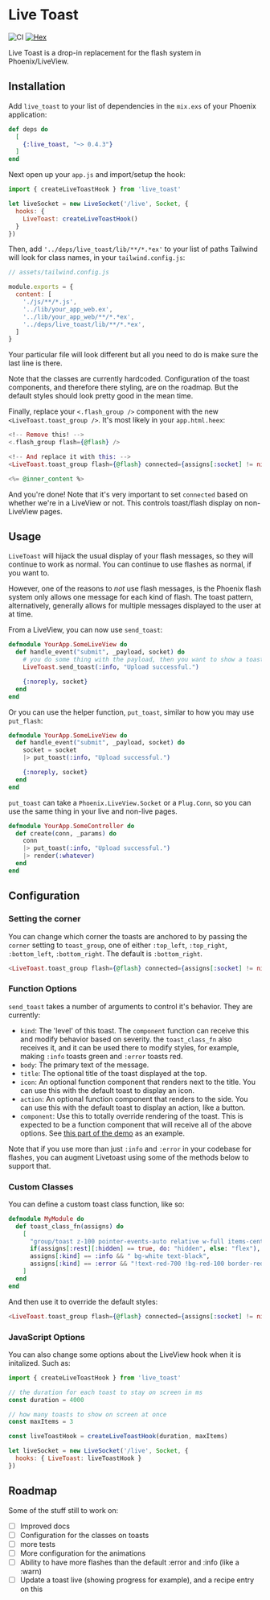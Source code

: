 # Live Toast

![CI](https://github.com/srcrip/live_toast/actions/workflows/tests.yml/badge.svg) [![Hex](https://img.shields.io/hexpm/v/live_toast)](https://hex.pm/packages/live_toast)

Live Toast is a drop-in replacement for the flash system in Phoenix/LiveView.

## Installation

Add `live_toast` to your list of dependencies in the `mix.exs` of your Phoenix
application:

```elixir
def deps do
  [
    {:live_toast, "~> 0.4.3"}
  ]
end
```

Next open up your `app.js` and import/setup the hook:

```javascript
import { createLiveToastHook } from 'live_toast'

let liveSocket = new LiveSocket('/live', Socket, {
  hooks: {
    LiveToast: createLiveToastHook()
  }
})
```

Then, add `'../deps/live_toast/lib/**/*.*ex'` to your list of paths Tailwind will look for class names, in your
`tailwind.config.js`:

```javascript
// assets/tailwind.config.js

module.exports = {
  content: [
    './js/**/*.js',
    '../lib/your_app_web.ex',
    '../lib/your_app_web/**/*.*ex',
    '../deps/live_toast/lib/**/*.*ex',
  ]
}
```

Your particular file will look different but all you need to do is make sure the last line is there.

Note that the classes are currently hardcoded. Configuration of the toast components, and therefore there styling, are
on the roadmap. But the default styles should look pretty good in the mean time.

Finally, replace your `<.flash_group />` component with the new `<LiveToast.toast_group />`. It's most likely in your
`app.html.heex`:

```heex
<!-- Remove this! -->
<.flash_group flash={@flash} />

<!-- And replace it with this: -->
<LiveToast.toast_group flash={@flash} connected={assigns[:socket] != nil} />

<%= @inner_content %>
```

And you're done! Note that it's very important to set `connected` based on whether we're in a LiveView or not. This
controls toast/flash display on non-LiveView pages.

## Usage

`LiveToast` will hijack the usual display of your flash messages, so they will continue to work as normal. You can
continue to use flashes as normal, if you want to.

However, one of the reasons to *not* use flash messages, is the Phoenix flash system only allows one message for each
kind of flash. The toast pattern, alternatively, generally allows for multiple messages displayed to the user at at time.

From a LiveView, you can now use `send_toast`:

```elixir
defmodule YourApp.SomeLiveView do
  def handle_event("submit", _payload, socket) do
    # you do some thing with the payload, then you want to show a toast, so:
    LiveToast.send_toast(:info, "Upload successful.")

    {:noreply, socket}
  end
end
```

Or you can use the helper function, `put_toast`, similar to how you may use `put_flash`:

```elixir
defmodule YourApp.SomeLiveView do
  def handle_event("submit", _payload, socket) do
    socket = socket
    |> put_toast(:info, "Upload successful.")

    {:noreply, socket}
  end
end
```

`put_toast` can take a `Phoenix.LiveView.Socket` or a `Plug.Conn`, so you can use the same thing in your live and
non-live pages.

```elixir
defmodule YourApp.SomeController do
  def create(conn, _params) do
    conn
    |> put_toast(:info, "Upload successful.")
    |> render(:whatever)
  end
end
```

## Configuration

### Setting the corner

You can change which corner the toasts are anchored to by passing the `corner` setting to `toast_group`, one of either `:top_left`, `:top_right`, `:bottom_left`, `:bottom_right`. The default is `:bottom_right`.

```heex
<LiveToast.toast_group flash={@flash} connected={assigns[:socket] != nil} corner={:top_right} />
```

### Function Options

`send_toast` takes a number of arguments to control it's behavior. They are currently:

- `kind`: The 'level' of this toast. The `component` function can receive this and modify behavior based on severity.
    the `toast_class_fn` also receives it, and it can be used there to modify styles, for example, making `:info` toasts
    green and `:error` toasts red.
- `body`: The primary text of the message. 
- `title`: The optional title of the toast displayed at the top.
- `icon`: An optional function component that renders next to the title. You can use this with the default toast to display an icon.
- `action`: An optional function component that renders to the side. You can use this with the default toast to display an action, like a button.
- `component`: Use this to totally override rendering of the toast. This is expected to be a function component that
    will receive all of the above options. See [this part of the demo]() as an example.

Note that if you use more than just `:info` and `:error` in your codebase for flashes, you can augment Livetoast using
some of the methods below to support that.

### Custom Classes

You can define a custom toast class function, like so:

```elixir
defmodule MyModule do
  def toast_class_fn(assigns) do
    [
      "group/toast z-100 pointer-events-auto relative w-full items-center justify-between origin-center overflow-hidden rounded-lg p-4 shadow-lg border col-start-1 col-end-1 row-start-1 row-end-2",
      if(assigns[:rest][:hidden] == true, do: "hidden", else: "flex"),
      assigns[:kind] == :info && " bg-white text-black",
      assigns[:kind] == :error && "!text-red-700 !bg-red-100 border-red-200"
    ]
  end
end

```

And then use it to override the default styles:

```heex
<LiveToast.toast_group flash={@flash} connected={assigns[:socket] != nil} toast_class_fn={MyModule.toast_class_fn/1} />
```

### JavaScript Options

You can also change some options about the LiveView hook when it is initalized. Such as:

```javascript
import { createLiveToastHook } from 'live_toast'

// the duration for each toast to stay on screen in ms
const duration = 4000

// how many toasts to show on screen at once
const maxItems = 3

const liveToastHook = createLiveToastHook(duration, maxItems)

let liveSocket = new LiveSocket('/live', Socket, {
  hooks: { LiveToast: liveToastHook }
})
```

## Roadmap

Some of the stuff still to work on:

- [ ] Improved docs
- [ ] Configuration for the classes on toasts
- [ ] more tests
- [ ] More configuration for the animations
- [ ] Ability to have more flashes than the default :error and :info (like a :warn)
- [ ] Update a toast live (showing progress for example), and a recipe entry on this
